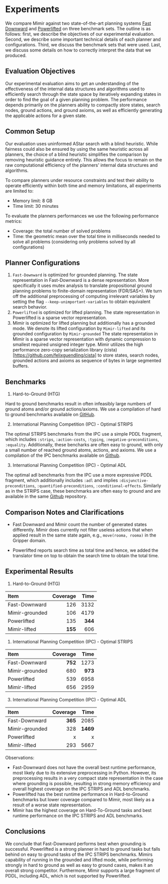 
# Experiments

We compare Mimir against two state-of-the-art planning systems [Fast Downward](https://github.com/aibasel/downward) and [Powerlifted](https://github.com/abcorrea/powerlifted) on three benchmark sets. The outline is as follows: first, we describe the objectives of our experimental evaluation. Second, we describe some important technical details of each planner and configurations. Third, we discuss the benchmark sets that were used. Last, we discuss some details on how to correctly interpret the data that we produced.

## Evaluation Objectives

Our experimental evaluation aims to get an understanding of the effectiveness of the internal data structures and algorithms used to efficiently search through the state space by iteratively expanding states in order to find the goal of a given planning problem. The performance depends primarily on the planners ability to compactly store states, search nodes, ground actions, and ground axioms, as well as efficiently generating the applicable actions for a given state.

## Common Setup

Our evaluation uses uninformed AStar search with a blind heuristic. While fairness could also be ensured by using the same heuristic across all planners, the choice of a blind heuristic simplifies the comparison by removing heuristic guidance entirely. This allows the focus to remain on the raw computational efficiency of the planners' internal data structures and algorithms.

To compare planners under resource constraints and test their ability to operate efficiently within both time and memory limitations, all experiments are limited to:

- Memory limit: 8 GB
- Time limit: 30 minutes

To evaluate the planners performances we use the following performance metrics:

- Coverage: the total number of solved problems
- Time: the geometric mean over the total time in milliseconds needed to solve all problems (considering only problems solved by all configurations)

## Planner Configurations

1. `Fast-Downward` is optimized for grounded planning. The state representation in Fast-Downward is a dense representation. More specifically it uses mutex analysis to translate propositional ground planning problems to finite-domain representation (FDR/SAS+). We turn off the additional preprocessing of computing irrelevant variables by setting the flag `--keep-unimportant-variables` to obtain equivalent search behavior.
2. `Powerlifted` is optimized for lifted planning. The state representation in Powerlifted is a sparse vector representation.
3. Mimir is optimized for lifted planning but additionally has a grounded mode. We denote its lifted configuration by `Mimir-lifted` and its grounded configuration by `Mimir-grounded` The state representation in Mimir is a sparse vector representation with dynamic compression to smallest required unsigned integer type. Mimir utilizes the high performance zero-copy serialization library (cista)[https://github.com/felixguendling/cista] to store states, search nodes, grounded actions and axioms as sequence of bytes in large segmented buffers.

## Benchmarks

1. Hard-to-Ground (HTG)

Hard to ground benchmarks result in often infeasibly large numbers of ground atoms and/or ground actions/axioms. We use a compilation of hard to ground benchmarks available on [GitHub](https://github.com/abcorrea/htg-domains).

2. International Planning Competition (IPC) - Optimal STRIPS

The optimal STRIPS benchmarks from the IPC use a simple PDDL fragment, which includes `:strips`, `:action-costs`, `:typing`, `:negative-preconditions`, `:equality`. Additionally, these bencharks are often easy to ground, with only a small number of reached ground atoms, actions, and axioms. We use a compilation of the IPC benchmarks available on [Github](https://github.com/aibasel/downward-benchmarks).

3. International Planning Competition (IPC) - Optimal ADL

The optimal adl benchmarks from the IPC use a more expressive PDDL fragment, which additionally includes `:adl` and implies `:disjunctive-preconditions`, `:quantified-preconditions`, `:conditional-effects`. Similarly as in the STRIPS case, these benchmarks are often easy to ground and are available in the same [Github](https://github.com/aibasel/downward-benchmarks) repository.

## Comparison Notes and Clarifications

- Fast Downward and Mimir count the number of generated states differently. Mimir does currently not filter useless actions that when applied result in the same state again, e.g., `move(rooma, rooma)` in the Gripper domain.

- Powerlifted reports search time as total time and hence, we added the translator time on top to obtain the search time to obtain the total time.

## Experimental Results

1. Hard-to-Ground (HTG)

| Item              |     Coverage |      Time |
| :---------------- | -----------: |     ----: |
| Fast-Downward     |          126 |      3132 |
| Mimir-grounded    |          106 |      4179 |
| Powerlifted       |          135 |    **344** |
| Mimir-lifted      |      **155** |       606 |

1. International Planning Competition (IPC) - Optimal STRIPS

| Item              |     Coverage |      Time |
| :---------------- | -----------: |     ----: |
| Fast-Downward     |      **752** |      1273 |
| Mimir-grounded    |          680 |   **973** |
| Powerlifted       |          539 |      6958 |
| Mimir-lifted      |          656 |      2959 |

3. International Planning Competition (IPC) - Optimal ADL

| Item              |     Coverage |      Time |
| :---------------- | -----------: |     ----: |
| Fast-Downward     |      **365** |      2085 |
| Mimir-grounded    |         328  |  **1469** |
| Powerlifted       |            x |         x |
| Mimir-lifted      |          293 |      5667 |

Observations:
- Fast-Downward does not have the overall best runtime performance, most likely due to its extensive preprocessing in Python. However, its preprocessing results in a very compact state representation in the case where grounding is possible, resulting in strong memory efficiency and overall highest coverage on the IPC STRIPS and ADL benchmarks.
- Powerlifted has the best runtime performance in Hard-to-Ground benchmarks but lower coverage compared to Mimir, most likely as a result of a worse state representation.
- Mimir has the highest coverage on Hard-To-Ground tasks and best runtime performance on the IPC STRIPS and ADL benchmarks.

## Conclusions

We conclude that Fast-Downward performs best when grounding is successful. Powerlifted is a strong planner in hard to ground tasks but falls behind on easy to ground tasks of the IPC STRIPS benchmarks. Mimirs capability of running in the grounded and lifted mode, while performing strongly in hard to ground as well as easy to ground cases, makes it an overall strong competitor. Furthermore, Mimir supports a large fragment of PDDL, including ADL, which is not supported by Powerlifted.
